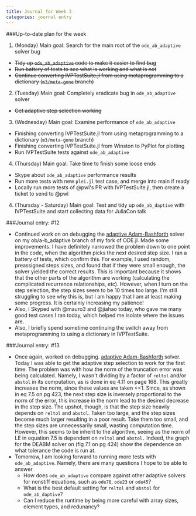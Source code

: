 ```yaml
---
title: Journal for Week 3
categories: journal entry
---
```


###Up-to-date plan for the week
1. (Monday) Main goal: Search for the main root of the `ode_ab_adaptive` solver bug
  + ~~Tidy up `ode_ab_adaptive` code to make it easier to find bug~~
  + ~~Run battery of tests to see what is working and what is not~~
  + ~~Continue converting IVPTestSuite.jl from using metaprogramming to a dictionary (`m3/meta-gone` branch)~~
2. (Tuesday) Main goal: Completely eradicate bug in `ode_ab_adaptive` solver
  + ~~Get adaptive step selection working~~
3. (Wednesday) Main goal: Examine performance of `ode_ab_adaptive`
  + Finishing converting IVPTestSuite.jl from using metaprogramming to a dictionary (`m3/meta-gone` branch)
  + Finishing converting IVPTestSuite.jl from Winston to PyPlot for plotting
  + Run IVPTestSuite tests against `ode_ab_adaptive`
4. (Thursday) Main goal: Take time to finish some loose ends
  + Skype about `ode_ab_adaptive` performance results
  + Run more tests with new `plei.jl` test case, and merge into main if ready
  + Locally run more tests of @pwl's PR with IVPTestSuite.jl, then create a ticket to send to @pwl
4. (Thursday - Saturday) Main goal: Test and tidy up `ode_ab_daptive` with IVPTestSuite and start collecting data for JuliaCon talk

###Journal entry: #12
* Continued work on on debugging the [adaptive Adam-Bashforth](https://github.com/obiajulu/ODE.jl/blob/7ba7bb26a246c365d9603fee030cdf6e674cacd0/src/adam_bashforth_adaptive.jl) solver on my ob/a-b_adaptive branch of my fork of ODE.jl. Made some improvements. I have definitely narrowed the problem down to one point in the code, when the algorithm picks the next desired step size. I ran a battery of tests, which confirm this. For example, I used random, preassigned steps sizes, and found that if they were small enough, the solver yielded the correct results. This is important because it shows that the other parts of the algorithm are working (calculating the complicated recurrence relationships, etc). However, when I turn on the step selection, the step sizes seem to be 10 times too large. I'm still struggling to see why this is, but I am happy that I am at least making some progress. It is certainly increasing my patience!
* Also, I Skyped with @mauro3 and @jiahao today, who gave me many good test cases I ran today, which helped me isolate where the issues are.
* Also, I briefly spend sometime continuing the switch away from metaprogramming to using a dictionary in IVPTestSuite.


###Journal entry: #13
* Once again, worked on debugging. [adaptive Adam-Bashforth](https://github.com/obiajulu/ODE.jl/blob/7ba7bb26a246c365d9603fee030cdf6e674cacd0/src/adam_bashforth_adaptive.jl) solver. Today I was able to get the adaptive step selection to work for the first time.  The problem was with how the norm of the truncation error was being calculated. Namely, I wasn't dividing by a factor of `reltol` and/or `abstol` in its computation, as is done in eq 4.11 on page 168. This greatly increases the norm, since these values are taken <<1. Since, as shown in eq 7.5 on pg 423, the next step size is inversely proportional to the norm of the error, this increase in the norm lead to the desired decrease in the step size. The upshot, though, is that the step size heavily depends on `reltol` and `abstol`. Taken too large, and the step sizes become much larger resulting in a poor result. Take them too small, and the step sizes are unnecessarily small, wasting computation time. However, this seems to be inherit to the algorithm, seeing as the norm of LE in equation 7.5 is dependent on `reltol` and `abstol.` Indeed, the graph for the DEABM solver on (fig 7.1 on pg 424) show the dependence on what tolerance the code is run at.  
* Tomorrow, I am looking forward to running more tests with `ode_ab_adaptive`. Namely, there are many questions I hope to be able to answer
  * How does `ode_ab_adaptive` compare against other adaptive solvers for nonstiff equations, such as `ode78`, `ode23` or `ode45`?
  * What is the best default setting for `reltol` and `abstol` for `ode_ab_daptive`?
  * Can I reduce the runtime by being more careful with array sizes, element types, and redunancy?
